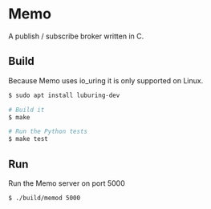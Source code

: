 # Memo

A publish / subscribe broker written in C.

## Build

Because Memo uses io_uring it is only supported on Linux.
```sh
$ sudo apt install luburing-dev
```

```sh
# Build it
$ make

# Run the Python tests
$ make test
```

## Run
Run the Memo server on port 5000
```sh
$ ./build/memod 5000
```
